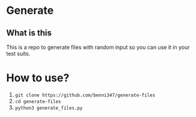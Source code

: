 # Generate
## What is this
This is a repo to generate files with random input so you can use it in your test suits.
# How to use?
1. `git clone https://github.com/benni347/generate-files`
2. `cd generate-files`
3. `python3 generate_files.py`
